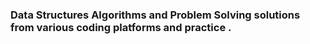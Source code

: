 ### Data Structures Algorithms and Problem Solving solutions from various coding platforms and practice .
